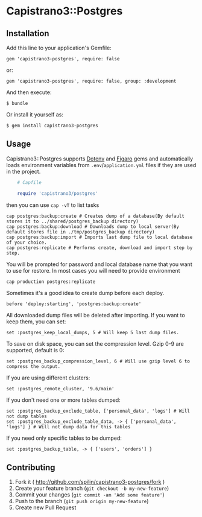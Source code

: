 # Capistrano3::Postgres

## Installation

Add this line to your application's Gemfile:

    gem 'capistrano3-postgres', require: false

or:

    gem 'capistrano3-postgres', require: false, group: :development

And then execute:

    $ bundle

Or install it yourself as:

    $ gem install capistrano3-postgres

## Usage

Capistrano3::Postgres supports [Dotenv](https://github.com/bkeepers/dotenv) and [Figaro](https://github.com/laserlemon/figaro) gems and automatically loads environment variables from `.env`/`application.yml` files if they are used in the project.

```ruby
    # Capfile

    require 'capistrano3/postgres'
```

then you can use ```cap -vT``` to list tasks
```
cap postgres:backup:create # Creates dump of a database(By default stores it to ../shared/postgres_backup directory)
cap postgres:backup:download # Downloads dump to local server(By default stores file in ./tmp/postgres_backup directory)
cap postgres:backup:import # Imports last dump file to local database of your choice.
cap postgres:replicate # Performs create, download and import step by step.
```
You will be prompted for password and local database name that you want to use for restore.
In most cases you will need to provide environment
```
cap production postgres:replicate
```

Sometimes it's a good idea to create dump before each deploy.
```
before 'deploy:starting', 'postgres:backup:create'
```

All downloaded dump files will be deleted after importing. If you want to keep them, you can set:
```
set :postgres_keep_local_dumps, 5 # Will keep 5 last dump files.
```

To save on disk space, you can set the compression level. Gzip 0-9 are supported, default is 0:
```
set :postgres_backup_compression_level, 6 # Will use gzip level 6 to compress the output.
```

If you are using different clusters:
```
set :postgres_remote_cluster, '9.6/main'
```

If you don't need one or more tables dumped:

```
set :postgres_backup_exclude_table, ['personal_data', 'logs'] # Will not dump tables
set :postgres_backup_exclude_table_data, -> { ['personal_data', 'logs'] } # Will not dump data for this tables
```

If you need only specific tables to be dumped:

```
set :postgres_backup_table, -> { ['users', 'orders'] }
```

## Contributing

1. Fork it ( http://github.com/spilin/capistrano3-postgres/fork )
2. Create your feature branch (`git checkout -b my-new-feature`)
3. Commit your changes (`git commit -am 'Add some feature'`)
4. Push to the branch (`git push origin my-new-feature`)
5. Create new Pull Request
